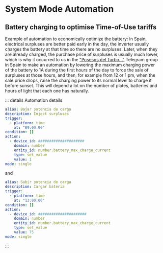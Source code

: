 # System Mode Automation

## Battery charging to optimise Time-of-Use tariffs

Example of automation to economically optimize the battery: In Spain, electrical surpluses are better paid early in the day, the inverter usually charges the battery at that time so there are no surpluses.  Later, when they are already charged, the purchase price of surpluses is usually much lower, which is why it occurred to us in the ["Posesos del Turbo..."](https://t.me/pos_turbo_energy) Telegram group in Spain to make an automation by lowering the maximum charging power of the battery to 1A during the first hours of the day to force the sale of surpluses at those hours, and then, for example from 12 or 1 pm, when the sale price drops, raise the charging power to its normal level to charge it before sunset.  This will depend a lot on the number of plates, batteries and hours of light that each one has naturally.

::: details Automation details
```yaml
alias: Bajar potencia de carga
description: Inject surpluses
trigger:
  - platform: time
    at: "09:00:00"
condition: []
action:
  - device_id: #####################
    domain: number
    entity_id: number.battery_max_charge_current
    type: set_value
    value: 1
mode: single
```

and
```yaml
alias: Subir potencia de carga
description: Cargar bateria
trigger:
  - platform: time
    at: "13:00:00"
condition: []
action:
  - device_id: ######################
    domain: number
    entity_id: number.battery_max_charge_current
    type: set_value
    value: 75
mode: single
```
:::
